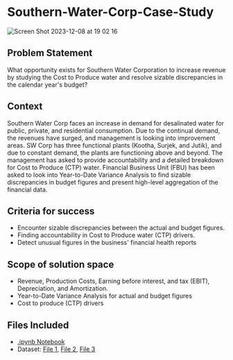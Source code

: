 # Southern-Water-Corp-Case-Study
![Screen Shot 2023-12-08 at 19 02 16](https://github.com/siham-bouguern/Southern-Water-Corp-Case-Study/assets/140173145/154b9338-1b64-482b-9711-10d32d4a2e63)

## Problem Statement
What opportunity exists for Southern Water Corporation to increase revenue by studying the Cost to Produce water and resolve sizable discrepancies in the calendar year's budget?

## Context
Southern Water Corp faces an increase in demand for desalinated water for public, private, and residential consumption. Due to the continual demand, the revenues have surged, and management is looking into improvement areas. SW Corp has three functional plants (Kootha, Surjek, and Jutik), and due to constant demand, the plants are functioning above and beyond.
The management has asked to provide accountability and a detailed breakdown for Cost to Produce (CTP) water. Financial Business Unit (FBU) has been asked to look into Year-to-Date Variance Analysis to find sizable discrepancies in budget figures and present high-level aggregation of the financial data.

## Criteria for success
- Encounter sizable discrepancies between the actual and budget figures.
- Finding accountability in Cost to Produce water (CTP) drivers.
- Detect unusual figures in the business' financial health reports

## Scope of solution space
- Revenue, Production Costs, Earning before interest, and tax (EBIT), Depreciation, and Amortization.
- Year-to-Date Variance Analysis for actual and budget figures
- Cost to produce (CTP) drivers

## Files Included
- [.ipynb Notebook](https://github.com/siham-bouguern/Southern-Water-Corp-Case-Study/blob/main/Python_Southern_Water_Corp_Case_Study%20-%20BBDS_Siham_Bouguern.ipynb)
- Dataset: [File 1](https://github.com/siham-bouguern/Southern-Water-Corp-Case-Study/blob/main/Desalination_Unit_File_001.csv), [File 2](https://github.com/siham-bouguern/Southern-Water-Corp-Case-Study/blob/main/Desalination_Unit_File_002.csv), [File 3](https://github.com/siham-bouguern/Southern-Water-Corp-Case-Study/blob/main/Desalination_Unit_File_003.csv)
